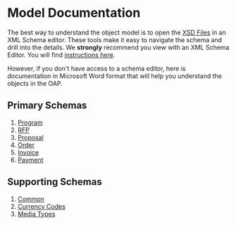 Model Documentation
=======================

The best way to understand the object model is to open the [XSD Files](https://github.com/OpenAdvertisingProtocol/OpenAdvertisingProtocol/tree/master/model/schemas) 
in an XML Schema editor. These tools make it easy to navigate the schema and drill into the details. We **strongly** recommend you view with an XML Schema Editor. You will find [instructions here](https://github.com/OpenAdvertisingProtocol/OpenAdvertisingProtocol/tree/master/model/schemas).

However, if you don't have access to a schema editor, here is documentation in Microsoft Word format that will help you understand the objects in the OAP.

Primary Schemas
---------------

1. [Program](https://raw.github.com/OpenAdvertisingProtocol/OpenAdvertisingProtocol/blob/master/model/docs/common.doc)
2. [RFP](https://raw.github.com/OpenAdvertisingProtocol/OpenAdvertisingProtocol/blob/master/model/docs/rfp.doc)
3. [Proposal](https://raw.github.com/OpenAdvertisingProtocol/OpenAdvertisingProtocol/blob/master/model/docs/proposal.doc)
3. [Order](https://raw.github.com/OpenAdvertisingProtocol/OpenAdvertisingProtocol/blob/master/model/docs/order.doc)
4. [Invoice](https://raw.github.com/OpenAdvertisingProtocol/OpenAdvertisingProtocol/blob/master/model/docs/invoice.doc)
5. [Payment](https://raw.github.com/OpenAdvertisingProtocol/OpenAdvertisingProtocol/blob/master/model/docs/payment.doc)

Supporting Schemas
------------------
1. [Common](https://raw.github.com/OpenAdvertisingProtocol/OpenAdvertisingProtocol/blob/master/model/docs/common.doc)
2. [Currency Codes](https://raw.github.com/OpenAdvertisingProtocol/OpenAdvertisingProtocol/blob/master/model/docs/currencyCode.doc)
3. [Media Types](https://raw.github.com/OpenAdvertisingProtocol/OpenAdvertisingProtocol/blob/master/model/docs/mediaType.doc)
